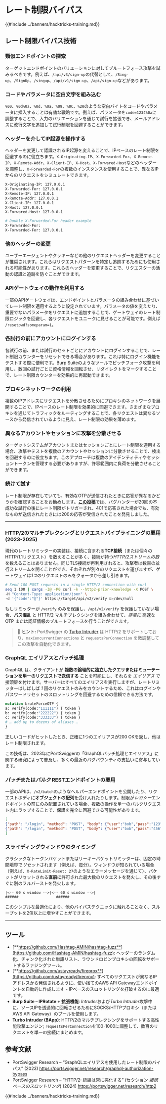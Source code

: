 # レート制限バイパス

{{#include ../banners/hacktricks-training.md}}

## レート制限バイパス技術

### 類似エンドポイントの探索

ターゲットエンドポイントのバリエーションに対してブルートフォース攻撃を試みるべきです。例えば、`/api/v3/sign-up`の代替として、`/Sing-up`、`/SignUp`、`/singup`、`/api/v1/sign-up`、`/api/sign-up`などがあります。

### コードやパラメータに空白文字を組み込む

`%00`、`%0d%0a`、`%0d`、`%0a`、`%09`、`%0C`、`%20`のような空白バイトをコードやパラメータに挿入することは有効な戦略です。例えば、パラメータを`code=1234%0a`に調整することで、入力のバリエーションを通じて試行を拡張でき、メールアドレスに改行文字を追加して試行制限を回避することができます。

### ヘッダーを介してIP起源を操作する

ヘッダーを変更して認識されるIP起源を変えることで、IPベースのレート制限を回避するのに役立ちます。`X-Originating-IP`、`X-Forwarded-For`、`X-Remote-IP`、`X-Remote-Addr`、`X-Client-IP`、`X-Host`、`X-Forwared-Host`などのヘッダーを調整し、`X-Forwarded-For`の複数のインスタンスを使用することで、異なるIPからのリクエストをシミュレートできます。
```bash
X-Originating-IP: 127.0.0.1
X-Forwarded-For: 127.0.0.1
X-Remote-IP: 127.0.0.1
X-Remote-Addr: 127.0.0.1
X-Client-IP: 127.0.0.1
X-Host: 127.0.0.1
X-Forwared-Host: 127.0.0.1

# Double X-Forwarded-For header example
X-Forwarded-For:
X-Forwarded-For: 127.0.0.1
```
### 他のヘッダーの変更

ユーザーエージェントやクッキーなどの他のリクエストヘッダーを変更することが推奨されます。これらはリクエストパターンを特定し追跡するためにも使用される可能性があります。これらのヘッダーを変更することで、リクエスターの活動の認識と追跡を防ぐことができます。

### APIゲートウェイの動作を利用する

一部のAPIゲートウェイは、エンドポイントとパラメータの組み合わせに基づいてレート制限を適用するように設定されています。パラメータの値を変えたり、重要でないパラメータをリクエストに追加することで、ゲートウェイのレート制限ロジックを回避し、各リクエストをユニークに見せることが可能です。例えば `/resetpwd?someparam=1`。

### 各試行の前にアカウントにログインする

各試行の前、または試行のセットごとにアカウントにログインすることで、レート制限カウンターをリセットできる場合があります。これは特にログイン機能をテストする際に便利です。Burp Suiteのようなツールでピッチフォーク攻撃を利用し、数回の試行ごとに資格情報を回転させ、リダイレクトをマークすることで、レート制限カウンターを効果的に再起動できます。

### プロキシネットワークの利用

複数のIPアドレスにリクエストを分散させるためにプロキシのネットワークを展開することで、IPベースのレート制限を効果的に回避できます。さまざまなプロキシを通じてトラフィックをルーティングすることで、各リクエストは異なるソースから発信されているように見え、レート制限の効果を薄めます。

### 異なるアカウントやセッションに攻撃を分散させる

ターゲットシステムがアカウントまたはセッションごとにレート制限を適用する場合、攻撃やテストを複数のアカウントやセッションに分散させることで、検出を回避するのに役立ちます。このアプローチは複数のアイデンティティやセッショントークンを管理する必要がありますが、許容範囲内に負荷を分散させることができます。

### 続けて試す

レート制限が存在していても、有効なOTPが送信されたときに応答が異なるかどうかを確認することをお勧めします。[**この投稿**](https://mokhansec.medium.com/the-2-200-ato-most-bug-hunters-overlooked-by-closing-intruder-too-soon-505f21d56732)では、バグハンターが20回の不成功な試行の後にレート制限がトリガーされ、401で応答された場合でも、有効なものが送信されたときには200の応答が受信されたことを発見しました。

---

### HTTP/2のマルチプレクシングとリクエストパイプライニングの悪用 (2023-2025)

現代のレートリミッターの実装は、接続に含まれる**TCP接続**（または個々のHTTP/1.1リクエスト）を数えることが多く、接続が持つ*HTTP/2ストリームの数*を数えることはありません。同じTLS接続が再利用されると、攻撃者は数百の並行ストリームを開くことができ、それぞれが別々のリクエストを運びますが、ゲートウェイは*1つ*のリクエストのみをクォータから差し引きます。
```bash
# Send 100 POST requests in a single HTTP/2 connection with curl
seq 1 100 | xargs -I@ -P0 curl -k --http2-prior-knowledge -X POST \
-H "Content-Type: application/json" \
-d '{"code":"@"}' https://target/api/v2/verify &>/dev/null
```
もしリミッターが `/verify` のみを保護し、`/api/v2/verify` を保護していない場合、**パス混乱** と HTTP/2 マルチプレクシングを組み合わせて、*非常に* 高速な OTP または認証情報のブルートフォースを行うことができます。

> 🐾  **ヒント:** PortSwigger の [Turbo Intruder](https://portswigger.net/research/turbo-intruder) は HTTP/2 をサポートしており、`maxConcurrentConnections` と `requestsPerConnection` を微調整してこの攻撃を自動化できます。

### GraphQL エイリアスとバッチ処理

GraphQL は、クライアントが **複数の論理的に独立したクエリまたはミューテーションを単一のリクエストで送信する** ことを可能にし、それらを *エイリアス* で接頭辞を付けます。サーバーはすべてのエイリアスを実行しますが、レートリミッターはしばしば *1* 回のリクエストのみをカウントするため、これはログインやパスワードリセットのスロットリングを回避するための信頼できる方法です。
```graphql
mutation bruteForceOTP {
a: verify(code:"111111") { token }
b: verify(code:"222222") { token }
c: verify(code:"333333") { token }
# … add up to dozens of aliases …
}
```
正しいコードがヒットしたとき、正確に1つのエイリアスが200 OKを返し、他はレート制限されます。

この技術は、2023年にPortSwiggerの「GraphQLバッチ処理とエイリアス」に関する研究によって普及し、多くの最近のバグバウンティの支払いに寄与しています。

### *バッチ*または*バルク* RESTエンドポイントの悪用

一部のAPIは、`/v2/batch`のようなヘルパーエンドポイントを公開したり、リクエストボディに**オブジェクトの配列**を受け入れたりします。制限が*レガシー*エンドポイントの前にのみ配置されている場合、複数の操作を単一のバルクリクエスト内にラップすることで、保護を完全に回避できる可能性があります。
```json
[
{"path": "/login", "method": "POST", "body": {"user":"bob","pass":"123"}},
{"path": "/login", "method": "POST", "body": {"user":"bob","pass":"456"}}
]
```
### スライディングウィンドウのタイミング

クラシックなトークンバケットまたはリーキーバケットリミッターは、固定の時間境界で*リセット*されます（例えば、毎分）。ウィンドウが知られている場合（例えば、`X-RateLimit-Reset: 27`のようなエラーメッセージを通じて）、バケットがリセットされる**直前に**許可された最大数のリクエストを発火し、その後すぐに別のフルバーストを発火します。
```
|<-- 60 s window ‑->|<-- 60 s window ‑->|
######                 ######
```
このシンプルな最適化により、他のバイパステクニックに触れることなく、スループットを2倍以上に増やすことができます。

---

## ツール

- [**https://github.com/Hashtag-AMIN/hashtag-fuzz**](https://github.com/Hashtag-AMIN/hashtag-fuzz): ヘッダーのランダム化、チャンク化された単語リスト、ラウンドロビンプロキシの回転をサポートするファジングツール。
- [**https://github.com/ustayready/fireprox**](https://github.com/ustayready/fireprox): すべてのリクエストが異なるIPアドレスから発信されるように、使い捨てのAWS API Gatewayエンドポイントを自動的に作成します - IPベースのスロットリングを打破するのに最適です。
- **Burp Suite – IPRotate + 拡張機能**: *Intruder*および*Turbo Intruder*攻撃中に、ソースIPを透過的に回転させるためにSOCKS/HTTPプロキシ（またはAWS API Gateway）のプールを使用します。
- **Turbo Intruder (BApp)**: HTTP/2のマルチプレクシングをサポートする高性能攻撃エンジン; `requestsPerConnection`を100-1000に調整して、数百のリクエストを単一の接続にまとめます。

## 参考文献

- PortSwigger Research – “GraphQLエイリアスを使用したレート制限のバイパス” (2023)  <https://portswigger.net/research/graphql-authorization-bypass>
- PortSwigger Research – “HTTP/2: 続編は常に悪化する” (セクション *接続ベースのスロットリング*) (2024)  <https://portswigger.net/research/http2>

{{#include ../banners/hacktricks-training.md}}
